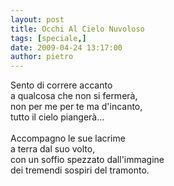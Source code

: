 ```yaml
---
layout: post
title: Occhi Al Cielo Nuvoloso
tags: [speciale,]
date: 2009-04-24 13:17:00
author: pietro
---
```

Sento di correre accanto<br/>a qualcosa che non si fermerà,<br/>non per me per te ma d'incanto,<br/>tutto il cielo piangerà...<br/><br/>Accompagno le sue lacrime<br/>a terra dal suo volto,<br/>con un soffio spezzato dall'immagine<br/>dei tremendi sospiri del tramonto.
